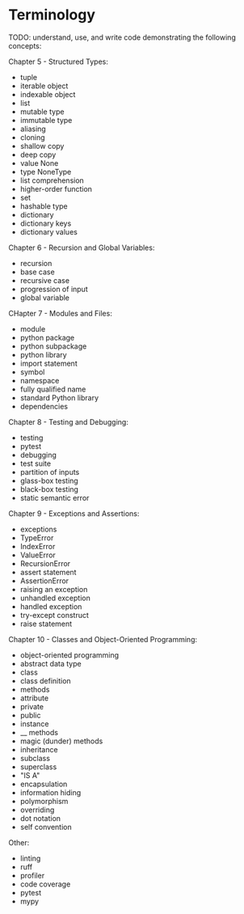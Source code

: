 # Terminology

TODO: understand, use, and write code demonstrating the following concepts:

Chapter 5 - Structured Types:

- tuple
- iterable object
- indexable object
- list
- mutable type
- immutable type
- aliasing
- cloning
- shallow copy
- deep copy
- value None
- type NoneType
- list comprehension
- higher-order function
- set
- hashable type
- dictionary
- dictionary keys
- dictionary values

Chapter 6 - Recursion and Global Variables:

- recursion
- base case
- recursive case
- progression of input
- global variable

CHapter 7 - Modules and Files:

- module
- python package
- python subpackage
- python library
- import statement
- symbol
- namespace
- fully qualified name
- standard Python library
- dependencies

Chapter 8 - Testing and Debugging:

- testing
- pytest
- debugging
- test suite
- partition of inputs
- glass-box testing
- black-box testing
- static semantic error

Chapter 9 - Exceptions and Assertions:

- exceptions
- TypeError
- IndexError
- ValueError
- RecursionError
- assert statement
- AssertionError
- raising an exception
- unhandled exception
- handled exception
- try-except construct
- raise statement

Chapter 10 - Classes and Object-Oriented Programming:

- object-oriented programming
- abstract data type
- class
- class definition
- methods
- attribute
- private
- public
- instance
- \_\_ methods
- magic (dunder) methods
- inheritance
- subclass
- superclass
- "IS A"
- encapsulation
- information hiding
- polymorphism
- overriding
- dot notation
- self convention

Other:

- linting
- ruff
- profiler
- code coverage
- pytest
- mypy
